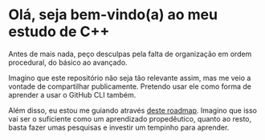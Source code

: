 # Olá, seja bem-vindo(a) ao meu estudo de C++

Antes de mais nada, peço desculpas pela falta de organização em ordem procedural, do básico ao avançado.

Imagino que este repositório não seja tão relevante assim, mas me veio a vontade de compartilhar publicamente. Pretendo usar ele como forma de aprender a usar o GitHub CLI também.

Além disso, eu estou me guiando através [deste roadmap](https://roadmap.sh/cpp). Imagino que isso vai ser o suficiente como um aprendizado propedêutico, quanto ao resto, basta fazer umas pesquisas e investir um tempinho para aprender.
